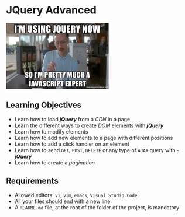 # JQuery Advanced

<img src='jquery.jpeg' alt='jquery' />

## Learning Objectives

- Learn how to load **_jQuery_** from a _CDN_ in a page
- Learn the different ways to create _DOM_ elements with **_jQuery_**
- Learn how to modify elements
- Learn how to add new elements to a page with different positions
- Learn how to add a click handler on an element
- Learn how to send `GET`, `POST`, `DELETE` or any type of `AJAX` query with - **_jQuery_**
- Learn how to create a _pagination_

## Requirements

- Allowed editors: `vi`, `vim`, `emacs`, `Visual Studio Code`
- All your files should end with a new line
- A `README.md` file, at the root of the folder of the project, is mandatory